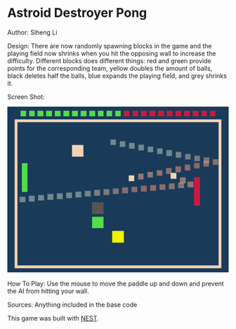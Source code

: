 # Astroid Destroyer Pong

Author: Siheng Li

Design: There are now randomly spawning blocks in the game and the playing
field now shrinks when you hit the opposing wall to increase the difficulty.
Different blocks does different things: red and green provide points for the
corresponding team, yellow doubles the amount of balls, black deletes half
the balls, blue expands the playing field, and grey shrinks it.

Screen Shot:

![Screen Shot](screenshot.png)

How To Play:
Use the mouse to move the paddle up and down and prevent the AI
from hitting your wall.

Sources: 
Anything included in the base code

This game was built with [NEST](NEST.md).
